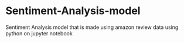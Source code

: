 # Sentiment-Analysis-model
Sentiment Analysis model that is made using amazon review data using python on jupyter notebook
